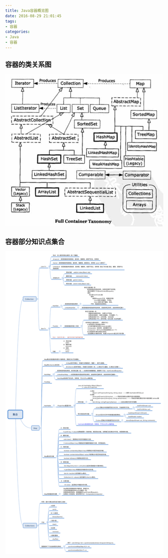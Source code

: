 ```yaml
---
title: Java容器概览图
date: 2016-08-29 21:01:45
tags: 
- 容器
categories: 
- Java
- 容器
---
```



## 容器的类关系图
 ![-w526](media/15447965890285.jpg)

## 容器部分知识点集合
![集合](media/%E9%9B%86%E5%90%88.png)
